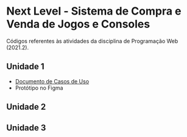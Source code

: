 # Next Level - Sistema de Compra e Venda de Jogos e Consoles
Códigos referentes às atividades da disciplina de Programação Web (2021.2).

## Unidade 1
- <a href="https://docs.google.com/document/d/1J29BUBS0KMMr8B_l7uMKgmap9MvcqaoIfd47ABJ_80w/edit?usp=sharing" target="_blank">Documento de Casos de Uso</a>
- <a>Protótipo no Figma</a>

## Unidade 2

## Unidade 3
